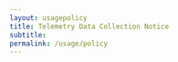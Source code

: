 ```yaml
---
layout: usagepolicy
title: Telemetry Data Collection Notice
subtitle: 
permalink: /usage/policy
---
```











